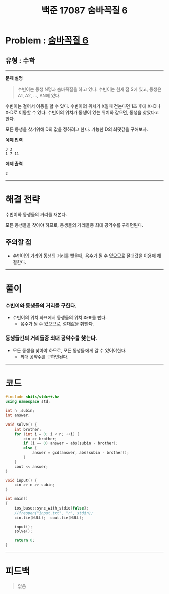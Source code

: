﻿---
title: 백준 17087 숨바꼭질 6
#date: 2020-00-00-00:00
categories:
- PS

tags:
- baekjoon
- PS
- Problem Solve
- Math
---

<!-- 문제 번호 -->

# Problem : [숨바꼭질 6](https://www.acmicpc.net/problem/17087)
## 유형 : 수학

---


**문제 설명**

> 수빈이는 동생 N명과 숨바꼭질을 하고 있다. 수빈이는 현재 점 S에 있고, 동생은 A1, A2, ..., AN에 있다.
>
수빈이는 걸어서 이동을 할 수 있다. 수빈이의 위치가 X일때 걷는다면 1초 후에 X+D나 X-D로 이동할 수 있다.  수빈이의 위치가 동생이 있는 위치와 같으면, 동생을 찾았다고 한다.
>
모든 동생을 찾기위해 D의 값을 정하려고 한다. 가능한 D의 최댓값을 구해보자.

**예제 입력**

```
3 3
1 7 11
```

**예제 출력**

```
2
```

---


# 해결 전략

> 
수빈이와 동생들의 거리를 재본다.
>
모든 동생들을 찾아야 하므로, 동생들의 거리들중 최대 공약수를 구하면된다.




## 주의할 점

* 수빈이의 거리와 동생의 거리를 뺏을때, 음수가 될 수 있으므로 절대값을 이용해 해결한다.


---



# 풀이

### 수빈이와 동생들의 거리를 구한다.
* 수빈이의 위치 좌표에서 동생들의 위치 좌표를 뺀다.
	* 음수가 될 수 있으므로, 절대값을 취한다.



### 동생들간의 거리들중 최대 공약수를 찾는다.
* 모든 동생을 찾아야 하므로, 모든 동생들에게 갈 수 있어야한다.
	* 최대 공약수를 구하면된다.



---

# 코드

```c++
#include <bits/stdc++.h>
using namespace std;

int n ,subin;
int answer;

void solve() {
    int brother;
    for (int i = 0; i < n; ++i) {
        cin >> brother;
        if (i == 0) answer = abs(subin - brother);
        else {
            answer = gcd(answer, abs(subin - brother));
        }
    }
    cout << answer;
}

void input() {
    cin >> n >> subin;
}

int main()
{
    ios_base::sync_with_stdio(false);
    //freopen("input.txt", "r", stdin);
    cin.tie(NULL);  cout.tie(NULL);

    input();
    solve();

    return 0;
}
```


---


# 피드백


> 없음